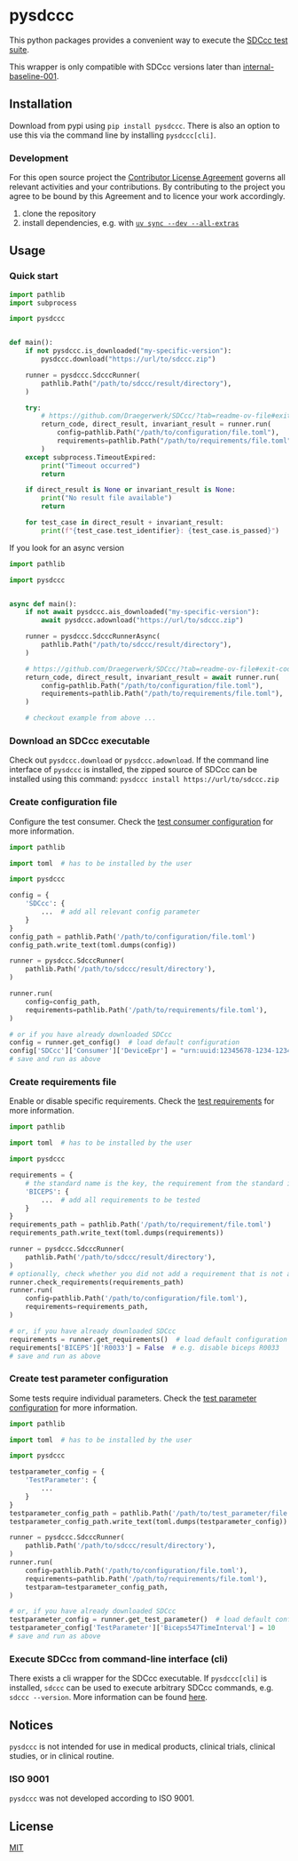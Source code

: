 # pysdccc

This python packages provides a convenient way to execute the [SDCcc test suite](https://github.com/Draegerwerk/sdccc/).

This wrapper is only compatible with SDCcc versions later than [internal-baseline-001](https://github.com/Draegerwerk/SDCcc/releases/tag/internal-baseline-001).

## Installation

Download from pypi using `pip install pysdccc`. There is also an option to use this via the command line by installing `pysdccc[cli]`.

### Development

For this open source project the [Contributor License Agreement](Contributor_License_Agreement.md) governs all relevant activities and your contributions. By contributing to the project you agree to be bound by this Agreement and to licence your work accordingly.

1. clone the repository
2. install dependencies, e.g. with [`uv sync --dev --all-extras`](https://docs.astral.sh/uv/reference/cli/#uv-sync)

## Usage

### Quick start

```python
import pathlib
import subprocess

import pysdccc


def main():
    if not pysdccc.is_downloaded("my-specific-version"):
        pysdccc.download("https://url/to/sdccc.zip")

    runner = pysdccc.SdcccRunner(
        pathlib.Path("/path/to/sdccc/result/directory"),
    )

    try:
        # https://github.com/Draegerwerk/SDCcc/?tab=readme-ov-file#exit-codes
        return_code, direct_result, invariant_result = runner.run(
            config=pathlib.Path("/path/to/configuration/file.toml"),
            requirements=pathlib.Path("/path/to/requirements/file.toml"),
        )
    except subprocess.TimeoutExpired:
        print("Timeout occurred")
        return

    if direct_result is None or invariant_result is None:
        print("No result file available")
        return

    for test_case in direct_result + invariant_result:
        print(f"{test_case.test_identifier}: {test_case.is_passed}")
```
If you look for an async version

```python
import pathlib

import pysdccc


async def main():
    if not await pysdccc.ais_downloaded("my-specific-version"):
        await pysdccc.adownload("https://url/to/sdccc.zip")

    runner = pysdccc.SdcccRunnerAsync(
        pathlib.Path("/path/to/sdccc/result/directory"),
    )

    # https://github.com/Draegerwerk/SDCcc/?tab=readme-ov-file#exit-codes
    return_code, direct_result, invariant_result = await runner.run(
        config=pathlib.Path("/path/to/configuration/file.toml"),
        requirements=pathlib.Path("/path/to/requirements/file.toml"),
    )

    # checkout example from above ...
```

### Download an SDCcc executable

Check out `pysdccc.download` or `pysdccc.adownload`. If the command line interface of `pysdccc` is installed, the zipped source of SDCcc can be installed using this command: `pysdccc install https://url/to/sdccc.zip`

### Create configuration file

Configure the test consumer. Check the [test consumer configuration](https://github.com/Draegerwerk/SDCcc/?tab=readme-ov-file#test-consumer-configuration) for more information.

```python
import pathlib

import toml  # has to be installed by the user

import pysdccc

config = {
    'SDCcc': {
        ...  # add all relevant config parameter
    }
}
config_path = pathlib.Path('/path/to/configuration/file.toml')
config_path.write_text(toml.dumps(config))

runner = pysdccc.SdcccRunner(
    pathlib.Path('/path/to/sdccc/result/directory'),
)

runner.run(
    config=config_path,
    requirements=pathlib.Path('/path/to/requirements/file.toml'),
)

# or if you have already downloaded SDCcc
config = runner.get_config()  # load default configuration
config['SDCcc']['Consumer']['DeviceEpr'] = "urn:uuid:12345678-1234-1234-1234-123456789012"  # e.g. change device epr
# save and run as above
```

### Create requirements file

Enable or disable specific requirements. Check the [test requirements](https://github.com/Draegerwerk/SDCcc/?tab=readme-ov-file#enabling-tests) for more information.

```python
import pathlib

import toml  # has to be installed by the user

import pysdccc

requirements = {
    # the standard name is the key, the requirement from the standard is the value
    'BICEPS': {
        ...  # add all requirements to be tested
    }
}
requirements_path = pathlib.Path('/path/to/requirement/file.toml')
requirements_path.write_text(toml.dumps(requirements))

runner = pysdccc.SdcccRunner(
    pathlib.Path('/path/to/sdccc/result/directory'),
)
# optionally, check whether you did not add a requirement that is not available
runner.check_requirements(requirements_path)
runner.run(
    config=pathlib.Path('/path/to/configuration/file.toml'),
    requirements=requirements_path,
)

# or, if you have already downloaded SDCcc
requirements = runner.get_requirements()  # load default configuration
requirements['BICEPS']['R0033'] = False  # e.g. disable biceps R0033
# save and run as above
```

### Create test parameter configuration

Some tests require individual parameters. Check the [test parameter configuration](https://github.com/Draegerwerk/SDCcc/?tab=readme-ov-file#test-parameter-configuration) for more information.

```python
import pathlib

import toml  # has to be installed by the user

import pysdccc

testparameter_config = {
    'TestParameter': {
        ...
    }
}
testparameter_config_path = pathlib.Path('/path/to/test_parameter/file.toml')
testparameter_config_path.write_text(toml.dumps(testparameter_config))

runner = pysdccc.SdcccRunner(
    pathlib.Path('/path/to/sdccc/result/directory'),
)
runner.run(
    config=pathlib.Path('/path/to/configuration/file.toml'),
    requirements=pathlib.Path('/path/to/requirements/file.toml'),
    testparam=testparameter_config_path,
)

# or, if you have already downloaded SDCcc
testparameter_config = runner.get_test_parameter()  # load default configuration
testparameter_config['TestParameter']['Biceps547TimeInterval'] = 10
# save and run as above
```

### Execute SDCcc from command-line interface (cli)

There exists a cli wrapper for the SDCcc executable. If `pysdccc[cli]` is installed, `sdccc` can be used to execute arbitrary SDCcc commands, e.g. `sdccc --version`. More information can be found [here](https://github.com/draegerwerk/sdccc?tab=readme-ov-file#running-sdccc).

## Notices

`pysdccc` is not intended for use in medical products, clinical trials, clinical studies, or in clinical routine.

### ISO 9001

`pysdccc` was not developed according to ISO 9001.

## License

[MIT](https://choosealicense.com/licenses/mit/)
